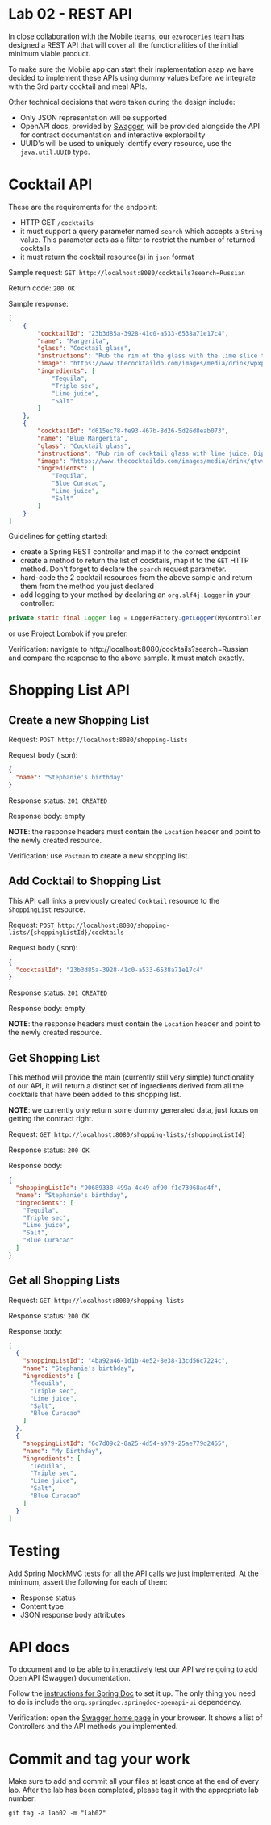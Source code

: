 # Lab 02 - REST API
In close collaboration with the Mobile teams, our ``ezGroceries`` team has designed a REST API that will cover all the functionalities of the initial minimum viable product.

To make sure the Mobile app can start their implementation asap we have decided to implement these APIs using dummy values before we integrate with the 3rd party cocktail and meal APIs.

Other technical decisions that were taken during the design include:

* Only JSON representation will be supported
* OpenAPI docs, provided by [Swagger](https://swagger.io/specification/), will be provided alongside the API for contract documentation and interactive explorability
* UUID's will be used to uniquely identify every resource, use the ``java.util.UUID`` type.

# Cocktail API
These are the requirements for the endpoint:
* HTTP GET ``/cocktails``
* it must support a query parameter named ``search`` which accepts a ``String`` value. This parameter acts as a filter to restrict the number of returned cocktails
* it must return the cocktail resource(s) in ``json`` format

Sample request: ``GET http://localhost:8080/cocktails?search=Russian``

Return code: ``200 OK``

Sample response:
```json
[
    {
        "cocktailId": "23b3d85a-3928-41c0-a533-6538a71e17c4",
        "name": "Margerita",
        "glass": "Cocktail glass",
        "instructions": "Rub the rim of the glass with the lime slice to make the salt stick to it. Take care to moisten..",
        "image": "https://www.thecocktaildb.com/images/media/drink/wpxpvu1439905379.jpg",
        "ingredients": [
            "Tequila",
            "Triple sec",
            "Lime juice",
            "Salt"
        ]
    },
    {
        "cocktailId": "d615ec78-fe93-467b-8d26-5d26d8eab073",
        "name": "Blue Margerita",
        "glass": "Cocktail glass",
        "instructions": "Rub rim of cocktail glass with lime juice. Dip rim in coarse salt..",
        "image": "https://www.thecocktaildb.com/images/media/drink/qtvvyq1439905913.jpg",
        "ingredients": [
            "Tequila",
            "Blue Curacao",
            "Lime juice",
            "Salt"
        ]
    }
]
```

Guidelines for getting started:
* create a Spring REST controller and map it to the correct endpoint
* create a method to return the list of cocktails, map it to the ``GET`` HTTP method. Don't forget to declare the ``search`` request parameter.
* hard-code the 2 cocktail resources from the above sample and return them from the method you just declared
* add logging to your method by declaring an ``org.slf4j.Logger`` in your controller:
```java
private static final Logger log = LoggerFactory.getLogger(MyController.class);
```
or use [Project Lombok](https://projectlombok.org/) if you prefer.

Verification: navigate to http://localhost:8080/cocktails?search=Russian and compare the response to the above sample. It must match exactly.

# Shopping List API
## Create a new Shopping List
Request: ``POST http://localhost:8080/shopping-lists``

Request body (json):
```json
{
  "name": "Stephanie's birthday"
}
```

Response status: ``201 CREATED``

Response body: empty

**NOTE**: the response headers must contain the ``Location`` header and point to the newly created resource.

Verification: use ``Postman`` to create a new shopping list.

## Add Cocktail to Shopping List

This API call links a previously created ``Cocktail`` resource to the ``ShoppingList`` resource.

Request: ``POST http://localhost:8080/shopping-lists/{shoppingListId}/cocktails``

Request body (json):

```json
{
  "cocktailId": "23b3d85a-3928-41c0-a533-6538a71e17c4"
}
```

Response status: ``201 CREATED``

Response body: empty

**NOTE**: the response headers must contain the ``Location`` header and point to the newly created resource.

## Get Shopping List

This method will provide the main (currently still very simple) functionality of our API, it will return a distinct set
of ingredients derived from all the cocktails that have been added to this shopping list.

**NOTE**: we currently only return some dummy generated data, just focus on getting the contract right.

Request: ``GET http://localhost:8080/shopping-lists/{shoppingListId}``

Response status: ``200 OK``

Response body:

```json
{
  "shoppingListId": "90689338-499a-4c49-af90-f1e73068ad4f",
  "name": "Stephanie's birthday",
  "ingredients": [
    "Tequila",
    "Triple sec",
    "Lime juice",
    "Salt",
    "Blue Curacao"
  ]
}
```

## Get all Shopping Lists

Request: ``GET http://localhost:8080/shopping-lists``

Response status: ``200 OK``

Response body:

```json
[
  {
    "shoppingListId": "4ba92a46-1d1b-4e52-8e38-13cd56c7224c",
    "name": "Stephanie's birthday",
    "ingredients": [
      "Tequila",
      "Triple sec",
      "Lime juice",
      "Salt",
      "Blue Curacao"
    ]
  },
  {
    "shoppingListId": "6c7d09c2-8a25-4d54-a979-25ae779d2465",
    "name": "My Birthday",
    "ingredients": [
      "Tequila",
      "Triple sec",
      "Lime juice",
      "Salt",
      "Blue Curacao"
    ]
  }
]
```

# Testing

Add Spring MockMVC tests for all the API calls we just implemented. At the minimum, assert the following for each of
them:

* Response status
* Content type
* JSON response body attributes

# API docs

To document and to be able to interactively test our API we're going to add Open API (Swagger) documentation.

Follow the [instructions for Spring Doc](https://springdoc.org/) to set it up. The only thing you need to do is include
the ``org.springdoc.springdoc-openapi-ui`` dependency.

Verification: open the [Swagger home page](http://localhost:8080/swagger-ui/index.html) in your browser. It shows a list
of Controllers and the API methods you implemented.

# Commit and tag your work

Make sure to add and commit all your files at least once at the end of every lab. After the lab has been completed,
please tag it with the appropriate lab number:

``git tag -a lab02 -m "lab02"``
